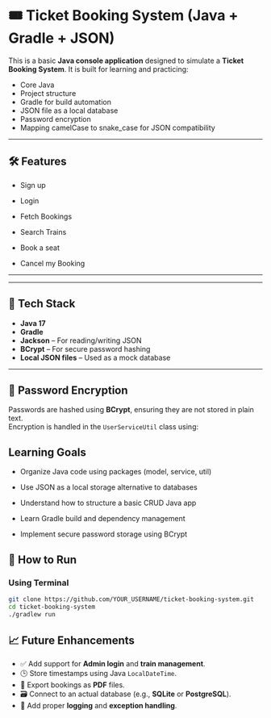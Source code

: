 # 🎟️ Ticket Booking System (Java + Gradle + JSON)

This is a basic **Java console application** designed to simulate a **Ticket Booking System**. It is built for learning and practicing:

- Core Java
- Project structure
- Gradle for build automation
- JSON file as a local database
- Password encryption
- Mapping camelCase to snake_case for JSON compatibility

---

## 🛠️ Features

- Sign up

- Login

- Fetch Bookings

- Search Trains

- Book a seat

- Cancel my Booking


---


---

## 🧰 Tech Stack

- **Java 17**
- **Gradle**
- **Jackson** – For reading/writing JSON
- **BCrypt** – For secure password hashing
- **Local JSON files** – Used as a mock database

---

## 🔐 Password Encryption

Passwords are hashed using **BCrypt**, ensuring they are not stored in plain text.  
Encryption is handled in the `UserServiceUtil` class using:


 ## Learning Goals

- Organize Java code using packages (model, service, util)

- Use JSON as a local storage alternative to databases

- Understand how to structure a basic CRUD Java app

- Learn Gradle build and dependency management

- Implement secure password storage using BCrypt

## 🚀 How to Run

### Using Terminal

```bash
git clone https://github.com/YOUR_USERNAME/ticket-booking-system.git
cd ticket-booking-system
./gradlew run
```


## 📈 Future Enhancements

- ✅ Add support for **Admin login** and **train management**.
- 🕒 Store timestamps using Java `LocalDateTime`.
- 📄 Export bookings as **PDF** files.
- 🗃️ Connect to an actual database (e.g., **SQLite** or **PostgreSQL**).
- 🧾 Add proper **logging** and **exception handling**.


